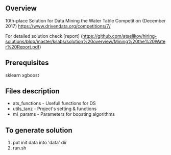 ## Overview 
10th-place Solution for Data Mining the Water Table Competition (December 2017)
https://www.drivendata.org/competitions/7/

For detailed solution check [report] (https://github.com/atselikov/hiring-solutions/blob/master/kilabs/solution%20overview/Mining%20the%20Water%20Report.pdf)

## Prerequisites
sklearn
xgboost

## Files description

- ats_functions - Usefull functions for DS
- utils_tanz - Project's setting & functions
- ml_params - Parameters for boosting algorithms

## To generate solution
1. put init data into 'data' dir
2. run.sh
